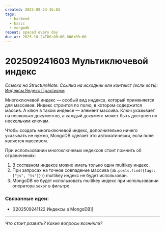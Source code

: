 ```yaml
---
created: 2025-09-24 16:03
tags:
  - backend
  - basic
  - mongodb
repeat: spaced every day
due_at: 2025-10-24T06:00:00.000+03:00
---
```

# 202509241603 Мультиключевой индекс

*Ссылка на StructureNote:*
*Ссылка на исходник или контекст (если есть):* [Индексы Яндекс Практикум](https://practicum.yandex.ru/learn/backend-nodejs/courses/16b47298-e20d-4fde-9619-1ab305039a00/sprints/564238/topics/3850c616-bd4c-4c66-987e-9b4e0b0f135c/lessons/4ad26476-a188-46e9-b6d9-38486789cfe8/)

Многоключевой индекс — особый вид индекса, который применяется для массивов. Индекс строится по полю, в котором содержится массив. А ключ в таком индексе — элемент массива. Ключ указывает на несколько документов, а каждый документ может быть доступен по нескольким ключам.

Чтобы создать многоключевой индекс, дополнительно ничего указывать не нужно, MongoDB сделает это автоматически, если поле является массивом.

При использовании многоключевых индексов стоит помнить об ограничениях:

1. В составном индексе можно иметь только один multikey индекс.
2. При запросах на точное совпадение массива (`db.posts.find({tags: ["js", "ts"]})`) multikey индекс не будет использован.
3. MongoDB не будет использовать multikey индекс при использовании оператора `$expr` в фильтре.

### Связанные идеи:

* [[202509241122 Индексы в MongoDB]]

---

*Что стоит развить? Какие вопросы возникли?*
